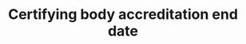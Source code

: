 ---
title: 'Certifying body accreditation end date'
field: 'is.certifyingBody.accreditationEndDate'
slug: 'is-certifyingbody-accreditationenddate'
description: 'Date when a bodys accreditation begins'
comment: 'Date in YYYY-MM-DD format. At the very least you must enter the year, but month and day is better if possible.'
required: False
module: 'Certifying Body'
cluster: 'Certification'
policy: 'Date. Single value only.'
layout: 'home'
---